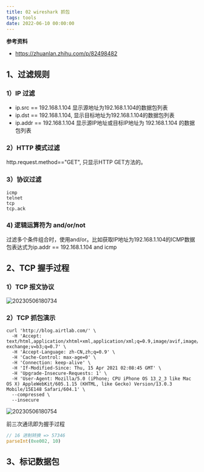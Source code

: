 ```yaml
---
title: 02 wireshark 抓包
tags: tools
date: 2022-06-10 00:00:00
---
```


**参考资料**

- https://zhuanlan.zhihu.com/p/82498482

## 1、过滤规则
### 1）IP 过滤
- ip.src == 192.168.1.104 显示源地址为192.168.1.104的数据包列表
- ip.dst == 192.168.1.104, 显示目标地址为192.168.1.104的数据包列表
- ip.addr == 192.168.1.104 显示源IP地址或目标IP地址为 192.168.1.104 的数据包列表

### 2）HTTP 模式过滤
http.request.method=="GET", 只显示HTTP GET方法的。

### 3）协议过滤
```
icmp
telnet
tcp
tcp.ack
```

### 4) 逻辑运算符为 and/or/not
过滤多个条件组合时，使用and/or。比如获取IP地址为192.168.1.104的ICMP数据包表达式为ip.addr == 192.168.1.104 and icmp

## 2、TCP 握手过程
### 1）TCP 报文协议
![20230506180734](http://s3.airtlab.com/blog/20230506180734.png)

### 2）TCP 抓包演示
```
curl 'http://blog.airtlab.com/' \
  -H 'Accept: text/html,application/xhtml+xml,application/xml;q=0.9,image/avif,image/webp,image/apng,*/*;q=0.8,application/signed-exchange;v=b3;q=0.7' \
  -H 'Accept-Language: zh-CN,zh;q=0.9' \
  -H 'Cache-Control: max-age=0' \
  -H 'Connection: keep-alive' \
  -H 'If-Modified-Since: Thu, 15 Apr 2021 02:08:45 GMT' \
  -H 'Upgrade-Insecure-Requests: 1' \
  -H 'User-Agent: Mozilla/5.0 (iPhone; CPU iPhone OS 13_2_3 like Mac OS X) AppleWebKit/605.1.15 (KHTML, like Gecko) Version/13.0.3 Mobile/15E148 Safari/604.1' \
  --compressed \
  --insecure
```

![20230506180754](http://s3.airtlab.com/blog/20230506180754.png)

前三次通讯即为握手过程

```js
// 16 进制转换 => 57346
parseInt(0xe002, 10)
```

## 3、标记数据包